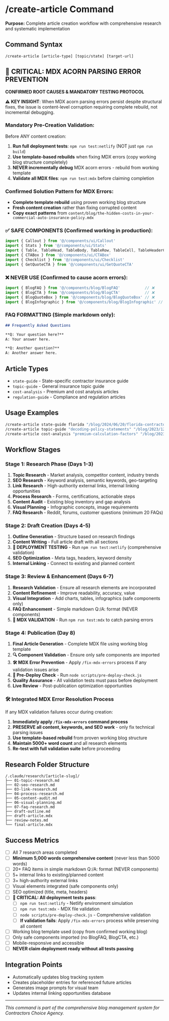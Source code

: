 # /create-article Command

**Purpose:** Complete article creation workflow with comprehensive research and systematic implementation

## Command Syntax
```
/create-article [article-type] [topic/state] [target-url]
```

## 🚨 CRITICAL: MDX ACORN PARSING ERROR PREVENTION

**CONFIRMED ROOT CAUSES & MANDATORY TESTING PROTOCOL**

⚠️ **KEY INSIGHT**: When MDX acorn parsing errors persist despite structural fixes, the issue is content-level corruption requiring complete rebuild, not incremental debugging.

### **Mandatory Pre-Creation Validation:**
Before ANY content creation:
1. **Run full deployment tests**: `npm run test:netlify` (NOT just `npm run build`)
2. **Use template-based rebuilds** when fixing MDX errors (copy working blog structure completely)
3. **NEVER incrementally debug** MDX acorn errors - rebuild from working template
4. **Validate all MDX files**: `npm run test:mdx` before claiming completion

### **Confirmed Solution Pattern for MDX Errors:**
- **Complete template rebuild** using proven working blog structure
- **Fresh content creation** rather than fixing corrupted content  
- **Copy exact patterns** from `content/blog/the-hidden-costs-in-your-commercial-auto-insurance-policy.mdx`

### **✅ SAFE COMPONENTS** (Confirmed working in production):
```jsx
import { Callout } from '@/components/ui/Callout'
import { Stats } from '@/components/ui/Stats'
import { Table, TableHead, TableBody, TableRow, TableCell, TableHeaderCell } from '@/components/ui/Table'
import { CTABox } from '@/components/ui/CTABox'
import { Checklist } from '@/components/ui/Checklist'
import { GetQuoteCTA } from '@/components/ui/GetQuoteCTA'
```

### **❌ NEVER USE** (Confirmed to cause acorn errors):
```jsx
import { BlogFAQ } from '@/components/blog/BlogFAQ'           // ❌
import { BlogCTA } from '@/components/blog/BlogCTA'           // ❌  
import { BlogQuoteBox } from '@/components/blog/BlogQuoteBox' // ❌
import { BlogInfographic } from '@/components/blog/BlogInfographic' // ❌
```

### **FAQ FORMATTING** (Simple markdown only):
```markdown
## Frequently Asked Questions

**Q: Your question here?**
A: Your answer here.

**Q: Another question?**
A: Another answer here.
```

## Article Types
- `state-guide` - State-specific contractor insurance guide
- `topic-guide` - General insurance topic guide  
- `cost-analysis` - Premium and cost analysis articles
- `regulation-guide` - Compliance and regulation articles

## Usage Examples
```bash
/create-article state-guide florida "/blog/2024/06/20/florida-contractor-insurance-guide"
/create-article topic-guide "decoding-policy-statements" "/blog/2023/12/29/decoding-policy-statements"
/create-article cost-analysis "premium-calculation-factors" "/blog/2023/12/29/insurance-premium-calculation-factors"
```

## Workflow Stages

### Stage 1: Research Phase (Days 1-3)
1. **Topic Research** - Market analysis, competitor content, industry trends
2. **SEO Research** - Keyword analysis, semantic keywords, geo-targeting
3. **Link Research** - High-authority external links, internal linking opportunities
4. **Process Research** - Forms, certifications, actionable steps
5. **Content Audit** - Existing blog inventory and gap analysis
6. **Visual Planning** - Infographic concepts, image requirements
7. **FAQ Research** - Reddit, forums, customer questions (minimum 20 FAQs)

### Stage 2: Draft Creation (Days 4-5)
1. **Outline Generation** - Structure based on research findings
2. **Content Writing** - Full article draft with all sections
3. **🚨 DEPLOYMENT TESTING** - Run `npm run test:netlify` (comprehensive validation)
4. **SEO Optimization** - Meta tags, headers, keyword density
5. **Internal Linking** - Connect to existing and planned content

### Stage 3: Review & Enhancement (Days 6-7)
1. **Research Validation** - Ensure all research elements are incorporated
2. **Content Refinement** - Improve readability, accuracy, value
3. **Visual Integration** - Add charts, tables, infographics (safe components only)
4. **FAQ Enhancement** - Simple markdown Q:/A: format (NEVER components)
5. **🧪 MDX VALIDATION** - Run `npm run test:mdx` to catch parsing errors

### Stage 4: Publication (Day 8)
1. **Final Article Generation** - Complete MDX file using working blog template
2. **🔍 Component Validation** - Ensure only safe components are imported
3. **🛠️ MDX Error Prevention** - Apply `/fix-mdx-errors` process if any validation issues arise
4. **🚀 Pre-Deploy Check** - Run `node scripts/pre-deploy-check.js`
5. **Quality Assurance** - All validation tests must pass before deployment
6. **Live Review** - Post-publication optimization opportunities

### **🛠️ Integrated MDX Error Resolution Process**
If any MDX validation failures occur during creation:
1. **Immediately apply `/fix-mdx-errors` command process**
2. **PRESERVE all content, keywords, and SEO work** - only fix technical parsing issues
3. **Use template-based rebuild** from proven working blog structure
4. **Maintain 5000+ word count** and all research elements
5. **Re-test with full validation suite** before proceeding

## Research Folder Structure
```
/.claude/research/[article-slug]/
├── 01-topic-research.md
├── 02-seo-research.md  
├── 03-link-research.md
├── 04-process-research.md
├── 05-content-audit.md
├── 06-visual-planning.md
├── 07-faq-research.md
├── draft-outline.md
├── draft-article.mdx
├── review-notes.md
└── final-article.mdx
```

## Success Metrics
- [ ] All 7 research areas completed
- [ ] **Minimum 5,000 words comprehensive content** (never less than 5000 words)
- [ ] 20+ FAQ items in simple markdown Q:/A: format (NEVER components)
- [ ] 5+ internal links to existing/planned content
- [ ] 3+ high-authority external links
- [ ] Visual elements integrated (safe components only)
- [ ] SEO optimized (title, meta, headers)
- [ ] **🚨 CRITICAL: All deployment tests pass**:
  - [ ] `npm run test:netlify` - Netlify environment simulation
  - [ ] `npm run test:mdx` - MDX file validation
  - [ ] `node scripts/pre-deploy-check.js` - Comprehensive validation
  - [ ] **If validation fails**: Apply `/fix-mdx-errors` process while preserving all content
- [ ] Working blog template used (copy from confirmed working blog)
- [ ] Only safe components imported (no BlogFAQ, BlogCTA, etc.)
- [ ] Mobile-responsive and accessible
- [ ] **NEVER claim deployment ready without all tests passing**

## Integration Points
- Automatically updates blog tracking system
- Creates placeholder entries for referenced future articles
- Generates image prompts for visual team
- Updates internal linking opportunities database

---

*This command is part of the comprehensive blog management system for Contractors Choice Agency.*